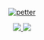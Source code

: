 <p align="center">
  <a href="https://legacycsgo.com">
    <img src="https://discord.c99.nl/widget/theme-4/799389822749638676.png" alt="petter" />
  </a>
</p>

<p align="center">
  <a href="https://legacycsgo.com"
  <tr>
    <td align="center" style="padding=0;width=50%;">
      <img src="https://github-readme-stats.vercel.app/api/?username=Blaasmo&title_color=4F8CC9&text_color=9f9f9f&show_icons=true&bg_color=00000000&hide_border=true&icon_color=4F8CC9&hide_title=true&count_private=true&include_all_commits=true&enable_animations=true" />
    </td>
        <td align="center" style="padding=0;width=50%;">
      <img src="https://github-readme-stats.vercel.app/api/top-langs/?username=Blaasmo&title_color=4F8CC9&text_color=9f9f9f&show_icons=true&bg_color=00000000&hide_border=true&icon_color=4F8CC9&hide_title=true&count_private=true&enable_animations=true" />
    </td>
  </tr>
  </a>
</p>

